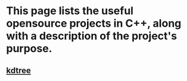 # This page lists the useful opensource projects in C++, along with a description of the project's purpose. 

## [kdtree](https://github.com/begeekmyfriend/kdtree)